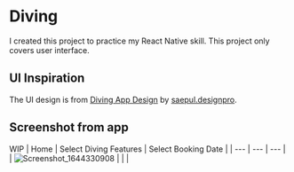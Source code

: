 # Diving
I created this project to practice my React Native skill. This project only covers user interface.

## UI Inspiration
The UI design is from [Diving App Design](https://www.instagram.com/p/CQsmxbrjttc) by [saepul.designpro](https://www.instagram.com/saepul.designpro).

## Screenshot from app
WIP
| Home | Select Diving Features | Select Booking Date |
| --- | --- | --- |
| ![Screenshot_1644330908](https://user-images.githubusercontent.com/17674038/153010467-11c8e659-65de-46e7-829a-1a192b838418.png) |  |  |

